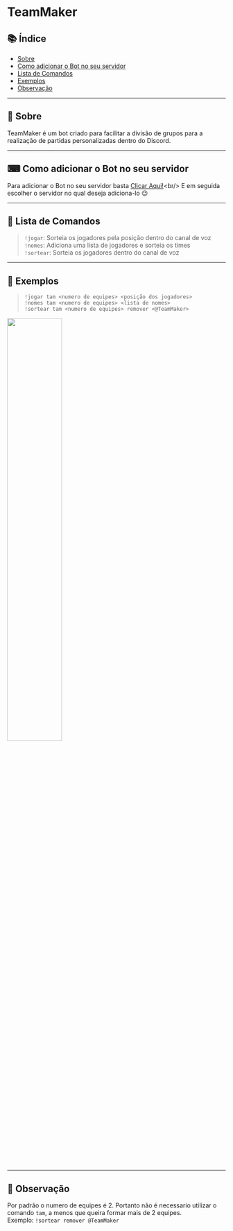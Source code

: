 

# TeamMaker

## 📚 Índice 

- [Sobre](#-sobre)
- [Como adicionar o Bot no seu servidor](#-como-adicionar-o-bot-no-seu-servidor)
- [Lista de Comandos](#-lista-de-comandos)
- [Exemplos](#-exemplos)
- [Observação](#-observação)

---

## 📖 Sobre

TeamMaker é um bot criado para facilitar a divisão de grupos para a realização de partidas personalizadas dentro do Discord.

---

## ⌨ Como adicionar o Bot no seu servidor

Para adicionar o Bot no seu servidor basta [Clicar Aqui!](https://discordapp.com/oauth2/authorize?client_id=718711464776564767&scope=bot&permissions=3072 "https://discordapp.com/oauth2/authorize?client_id=718711464776564767&scope=bot&permissions=3072")<br/>
E em seguida escolher o servidor no qual deseja adiciona-lo 😉

---

## 📝 Lista de Comandos

> `!jogar`: Sorteia os jogadores pela posição dentro do canal de voz <br/>
> `!nomes`: Adiciona uma lista de jogadores e sorteia os times <br/>
> `!sortear`: Sorteia os jogadores dentro do canal de voz <br/>

---

## 📌 Exemplos

> `!jogar tam <numero de equipes> <posição dos jogadores> `<br/>
> `!nomes tam <numero de equipes> <lista de nomes>`<br/>
> `!sortear tam <numero de equipes> remover <@TeamMaker>`<br/>

<img src="https://media.discordapp.net/attachments/734516091107147887/735184454221561906/bot_sortear.PNG" width="50%">

---

## 📌 Observação

Por padrão o numero de equipes é 2. Portanto não é necessario utilizar o comando `tam`, a menos que queira formar mais de 2 equipes. <br/>
Exemplo: `!sortear remover @TeamMaker`
